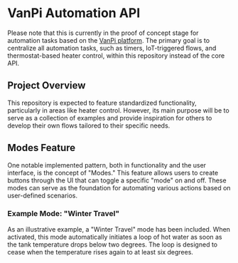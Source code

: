 # VanPi Automation API

Please note that this is currently in the proof of concept stage for automation tasks based on the [VanPi platform](https://github.com/coconup/vanpi-core-api). The primary goal is to centralize all automation tasks, such as timers, IoT-triggered flows, and thermostat-based heater control, within this repository instead of the core API.

## Project Overview

This repository is expected to feature standardized functionality, particularly in areas like heater control. However, its main purpose will be to serve as a collection of examples and provide inspiration for others to develop their own flows tailored to their specific needs.

## Modes Feature

One notable implemented pattern, both in functionality and the user interface, is the concept of "Modes." This feature allows users to create buttons through the UI that can toggle a specific "mode" on and off. These modes can serve as the foundation for automating various actions based on user-defined scenarios.

### Example Mode: "Winter Travel"

As an illustrative example, a "Winter Travel" mode has been included. When activated, this mode automatically initiates a loop of hot water as soon as the tank temperature drops below two degrees. The loop is designed to cease when the temperature rises again to at least six degrees.
